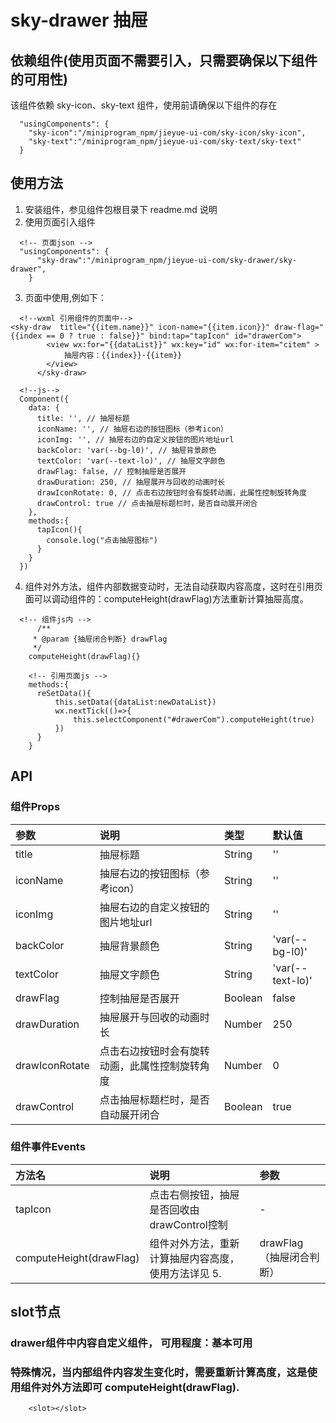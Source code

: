 # sky-drawer  抽屉

## 依赖组件(使用页面不需要引入，只需要确保以下组件的可用性)
该组件依赖 sky-icon、sky-text 组件，使用前请确保以下组件的存在
```
  "usingComponents": {
    "sky-icon":"/miniprogram_npm/jieyue-ui-com/sky-icon/sky-icon",
    "sky-text":"/miniprogram_npm/jieyue-ui-com/sky-text/sky-text"
  }
```

## 使用方法
1. 安装组件，参见组件包根目录下 readme.md 说明
2. 使用页面引入组件
```
  <!-- 页面json -->
  "usingComponents": {    
      "sky-draw":"/miniprogram_npm/jieyue-ui-com/sky-drawer/sky-drawer",
    }
```

3. 页面中使用,例如下：
```
  <!--wxml 引用组件的页面中-->
<sky-draw  title="{{item.name}}" icon-name="{{item.icon}}" draw-flag="{{index == 0 ? true : false}}" bind:tap="tapIcon" id="drawerCom">
        <view wx:for="{{dataList}}" wx:key="id" wx:for-item="citem" >
            抽屉内容：{{index}}-{{item}}
        </view>
      </sky-draw>

  <!--js-->
  Component({
    data: {
      title: '', // 抽屉标题
      iconName: '', // 抽屉右边的按钮图标（参考icon）
      iconImg: '', // 抽屉右边的自定义按钮的图片地址url
      backColor: 'var(--bg-l0)', // 抽屉背景颜色
      textColor: 'var(--text-lo)', // 抽屉文字颜色
      drawFlag: false, // 控制抽屉是否展开
      drawDuration: 250, // 抽屉展开与回收的动画时长
      drawIconRotate: 0, // 点击右边按钮时会有旋转动画，此属性控制旋转角度
      drawControl: true // 点击抽屉标题栏时，是否自动展开闭合
    },
    methods:{
      tapIcon(){
        console.log("点击抽屉图标")
      }
    }
  })
```

4. 组件对外方法，组件内部数据变动时，无法自动获取内容高度，这时在引用页面可以调动组件的：computeHeight(drawFlag)方法重新计算抽屉高度。
```
  <!-- 组件js内 -->
      /**
     * @param {抽屉闭合判断} drawFlag 
     */
    computeHeight(drawFlag){}

    <!-- 引用页面js -->
    methods:{
      reSetData(){
          this.setData({dataList:newDataList})
          wx.nextTick(()=>{
              this.selectComponent("#drawerCom").computeHeight(true)
          })
      }
    }
```

## API
### 组件Props
| 参数             | 说明                                | 类型      | 默认值              |
| :---             | :---                                | :---      | :---                |
| title            | 抽屉标题                             | String    | ''                  |
| iconName        | 抽屉右边的按钮图标（参考icon）        | String    | ''                  |
| iconImg          | 抽屉右边的自定义按钮的图片地址url     | String    | ''                  |
| backColor        | 抽屉背景颜色                         | String    | 'var(--bg-l0)'      |
| textColor        | 抽屉文字颜色                         | String    | 'var(--text-lo)'    |
| drawFlag         | 控制抽屉是否展开                     | Boolean   | false               |
| drawDuration     | 抽屉展开与回收的动画时长             | Number    | 250                 |
| drawIconRotate   | 点击右边按钮时会有旋转动画，此属性控制旋转角度| Number  | 0                  |
| drawControl      | 点击抽屉标题栏时，是否自动展开闭合    | Boolean   | true                |

### 组件事件Events
| 方法名                   | 说明                              | 参数  |
| :---------------------- | :-------------------------------- | :--- |
| tapIcon               | 点击右侧按钮，抽屉是否回收由drawControl控制                       | -    |
| computeHeight(drawFlag) | 组件对外方法，重新计算抽屉内容高度，使用方法详见 5.                       | drawFlag（抽屉闭合判断）   |

## slot节点
### drawer组件中内容自定义组件， 可用程度：基本可用
### 特殊情况，当内部组件内容发生变化时，需要重新计算高度，这是使用组件对外方法即可 computeHeight(drawFlag).
```
    <slot></slot>
```
